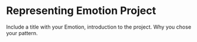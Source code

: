 # Representing Emotion Project

Include a title with your Emotion, introduction to the project. Why you chose your pattern.

